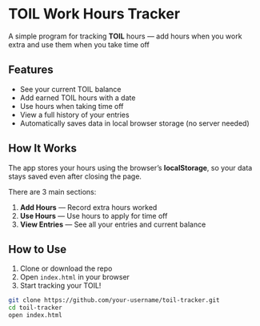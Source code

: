 #  TOIL Work Hours Tracker

A simple program for tracking **TOIL** hours — add hours when you work extra and use them when you take time off

##  Features

-  See your current TOIL balance  
-  Add earned TOIL hours with a date  
-  Use hours when taking time off  
-  View a full history of your entries  
-  Automatically saves data in local browser storage (no server needed)

##  How It Works

The app stores your hours using the browser’s **localStorage**, so your data stays saved even after closing the page.

There are 3 main sections:
1. **Add Hours** — Record extra hours worked  
2. **Use Hours** — Use hours to apply for time off  
3. **View Entries** — See all your entries and current balance

##  How to Use

1. Clone or download the repo  
2. Open `index.html` in your browser  
3. Start tracking your TOIL!

```bash
git clone https://github.com/your-username/toil-tracker.git
cd toil-tracker
open index.html
